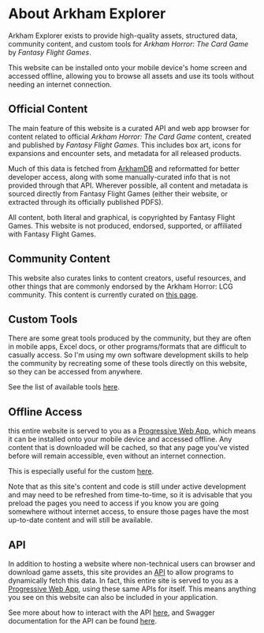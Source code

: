 # About Arkham Explorer

Arkham Explorer exists to provide high-quality assets, structured data, community content, and custom tools for 
_Arkham Horror: The Card Game_ by _Fantasy Flight Games_. 

This website can be installed onto your mobile device's home screen and accessed offline, allowing you to browse all
assets and use its tools without needing an internet connection.

## Official Content

The main feature of this website is a curated API and web app browser for content related to official 
_Arkham Horror: The Card Game_ content, created and published by _Fantasy Flight Games_. This includes box art, icons 
for expansions and encounter sets, and metadata for all released products. 

Much of this data is fetched from [ArkhamDB](https://arkhamdb.com/) and reformatted for better developer access, along 
with some manually-curated info that is not provided through that API. Wherever possible, all content and metadata is
sourced directly from Fantasy Flight Games (either their website, or extracted through its officially published PDFS).

All content, both literal and graphical, is copyrighted by Fantasy Flight Games. This website is not produced, endorsed,
supported, or affiliated with Fantasy Flight Games. 

## Community Content

This website also curates links to content creators, useful resources, and other things that are commonly endorsed by 
the Arkham Horror: LCG community. This content is currently curated on [this page]({{baseUrl}}/pages/resources).

## Custom Tools

There are some great tools produced by the community, but they are often in mobile apps, Excel docs, or other 
programs/formats that are difficult to casually access. So I'm using my own software development skills to help the 
community by recreating some of these tools directly on this website, so they can be accessed from anywhere.

See the list of available tools [here]({{baseUrl}}/tools).

## Offline Access

this entire website is served to you as a 
[Progressive Web App](https://en.wikipedia.org/wiki/Progressive_web_application), which means it can be installed onto 
your mobile device and accessed offline. Any content that is downloaded will be cached, so that any page you've visted
before will remain accessible, even without an internet connection.

This is especially useful for the custom [here]({{baseUrl}}/tools).

Note that as this site's content and code is still under active development and may need to be refreshed from 
time-to-time, so it is advisable that you preload the pages you need to access if you know you are going somewhere 
without internet access, to ensure those pages have the most up-to-date content and will still be available.

## API

In addition to hosting a website where non-technical users can browser and download game assets, this site provides an 
[API]({{baseUrl}}/pages/api) to allow programs to dynamically fetch this data. In fact, this entire site is served to 
you as a [Progressive Web App](https://en.wikipedia.org/wiki/Progressive_web_application), using these same APIs for 
itself. This means anything you see on this website can also be included in your application.

See more about how to interact with the API [here]({{baseUrl}}/pages/api), and Swagger documentation for the API can be
found [here]({{baseUrl}}/api/doc/).
